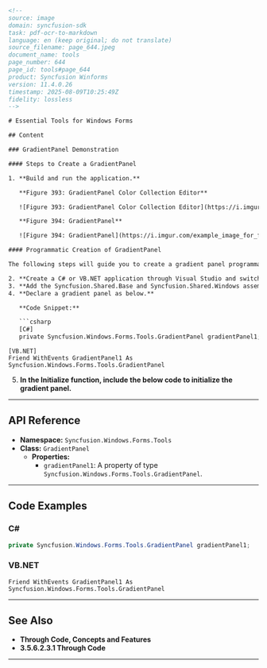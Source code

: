 ```html
<!-- 
source: image
domain: syncfusion-sdk
task: pdf-ocr-to-markdown
language: en (keep original; do not translate)
source_filename: page_644.jpeg
document_name: tools
page_number: 644
page_id: tools#page_644
product: Syncfusion Winforms
version: 11.4.0.26
timestamp: 2025-08-09T10:25:49Z
fidelity: lossless
-->

# Essential Tools for Windows Forms

## Content

### GradientPanel Demonstration

#### Steps to Create a GradientPanel

1. **Build and run the application.**

   **Figure 393: GradientPanel Color Collection Editor**

   ![Figure 393: GradientPanel Color Collection Editor](https://i.imgur.com/example_image_for_fi_393.png)

   **Figure 394: GradientPanel**

   ![Figure 394: GradientPanel](https://i.imgur.com/example_image_for_fi_394.png)

#### Programmatic Creation of GradientPanel

The following steps will guide you to create a gradient panel programmatically.

2. **Create a C# or VB.NET application through Visual Studio and switch to the code view.**
3. **Add the Syncfusion.Shared.Base and Syncfusion.Shared.Windows assembly references.**
4. **Declare a gradient panel as below.**

   **Code Snippet:**

   ```csharp
   [C#]
   private Syncfusion.Windows.Forms.Tools.GradientPanel gradientPanel1;
   ```

   ```vbnet
   [VB.NET]
   Friend WithEvents GradientPanel1 As Syncfusion.Windows.Forms.Tools.GradientPanel
   ```

5. **In the Initialize function, include the below code to initialize the gradient panel.**

---

## API Reference

- **Namespace:** `Syncfusion.Windows.Forms.Tools`
- **Class:** `GradientPanel`
  - **Properties:**
    - `gradientPanel1`: A property of type `Syncfusion.Windows.Forms.Tools.GradientPanel`.

---

## Code Examples

### C#

```csharp
private Syncfusion.Windows.Forms.Tools.GradientPanel gradientPanel1;
```

### VB.NET

```vbnet
Friend WithEvents GradientPanel1 As Syncfusion.Windows.Forms.Tools.GradientPanel
```

---

## See Also

- **Through Code, Concepts and Features**
- **3.5.6.2.3.1 Through Code**

---

<!-- tags: [Syncfusion Winforms, GradientPanel, Tools, Essential, Notes, Collection Editor, Initialize, Assembly References, C#, VB.NET] keywords: [GradientPanel, Syncfusion, Tools, Winforms, Essential Tools, C#, VB.NET, Assembly References, Initialize, Programmatic Creation] -->
```